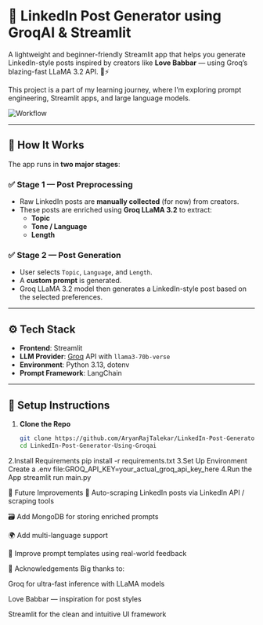 # 🚀 LinkedIn Post Generator using GroqAI & Streamlit

A lightweight and beginner-friendly Streamlit app that helps you generate LinkedIn-style posts inspired by creators like **Love Babbar** — using Groq’s blazing-fast LLaMA 3.2 API. 🧠⚡

This project is a part of my learning journey, where I’m exploring prompt engineering, Streamlit apps, and large language models.

![Workflow](./92222bb8-384a-48ff-9d01-ede56dd345ff.png)

---

## 🧩 How It Works

The app runs in **two major stages**:

### ✅ Stage 1 — Post Preprocessing
- Raw LinkedIn posts are **manually collected** (for now) from creators.
- These posts are enriched using **Groq LLaMA 3.2** to extract:
  - **Topic**
  - **Tone / Language**
  - **Length**

### ✅ Stage 2 — Post Generation
- User selects `Topic`, `Language`, and `Length`.
- A **custom prompt** is generated.
- Groq LLaMA 3.2 model then generates a LinkedIn-style post based on the selected preferences.

---

## ⚙️ Tech Stack

- **Frontend**: Streamlit
- **LLM Provider**: [Groq](https://groq.com) API with `llama3-70b-verse`
- **Environment**: Python 3.13, dotenv
- **Prompt Framework**: LangChain

---

## 🔧 Setup Instructions

1. **Clone the Repo**
   ```bash
   git clone https://github.com/AryanRajTalekar/LinkedIn-Post-Generator-Using-Groqai.git
   cd LinkedIn-Post-Generator-Using-Groqai
2.Install Requirements
  pip install -r requirements.txt
3.Set Up Environment
  Create a .env file:GROQ_API_KEY=your_actual_groq_api_key_here
4.Run the App
  streamlit run main.py

🚧 Future Improvements
🔄 Auto-scraping LinkedIn posts via LinkedIn API / scraping tools

🗃️ Add MongoDB for storing enriched prompts

🌍 Add multi-language support

🧪 Improve prompt templates using real-world feedback


🙌 Acknowledgements
Big thanks to:

Groq for ultra-fast inference with LLaMA models

Love Babbar — inspiration for post styles

Streamlit for the clean and intuitive UI framework
